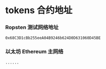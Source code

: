 # tokens 合约地址
### Ropsten 测试网络地址
```
0x68C3D1cBb255eeA04B9246b624D0D631060D45BE
```

### 以太坊 Ethereum 主网络
```
......
```
